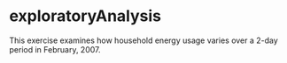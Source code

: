 # exploratoryAnalysis
This exercise examines how household energy usage varies over a 2-day period in February, 2007.
